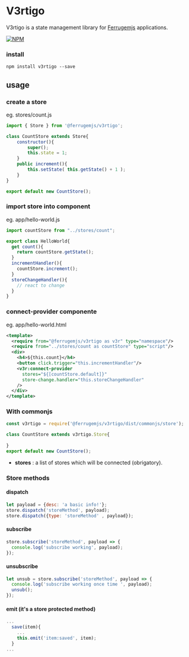 # V3rtigo

V3rtigo is a state management library for [Ferrugemjs](https://ferrugemjs.github.io/home-page/) applications.

[![NPM](https://nodei.co/npm/@ferrugemjs/v3rtigo.png?downloads=true&downloadRank=true&stars=true)](https://nodei.co/npm/@ferrugemjs/v3rtigo/)

### install

```
npm install v3rtigo --save
```

## usage

### create a store

eg. stores/count.js
``` javascript
import { Store } from '@ferrugemjs/v3rtigo';

class CountStore extends Store{
    constructor(){
        super();
        this.state = 1;
    }
    public increment(){
        this.setState( this.getState() + 1 );
    }
}

export default new CountStore();

```

### import store into component

eg. app/hello-world.js
``` javascript
import countStore from "../stores/count";

export class HelloWorld{
  get count(){
    return countStore.getState();
  }
  incrementHandler(){
    countStore.increment();
  }
  storeChangeHandler(){
    // react to change
  }
}

```

### connect-provider componente

eg. app/hello-world.html

``` xml
<template>
  <require from="@ferrugemjs/v3rtigo as v3r" type="namespace"/>
  <require from="../stores/count as countStore" type="script"/>
  <div>
    <h4>${this.count}</h4>
    <button click.trigger="this.incrementHandler"/>
    <v3r:connect-provider
      stores="${[countStore.default]}"
      store-change.handler="this.storeChangeHandler"
    />
  </div>
</template>
```

### With commonjs
``` js
const v3rtigo = require('@ferrugemjs/v3rtigo/dist/commonjs/store');

class CountStore extends v3rtigo.Store{
  
}
export default new CountStore();
```

- **stores** : a list of stores which will be connected (obrigatory).

### Store methods

#### dispatch
``` javascript
let payload = {desc: 'a basic info!'};
store.dispatch('storeMethod', payload);
store.dispatch({type: 'storeMethod' , payload});
```

#### subscribe
``` javascript
store.subscribe('storeMethod', payload => {
  console.log('subscribe working', payload);
});
```

#### unsubscribe
``` javascript
let unsub = store.subscribe('storeMethod', payload => {
  console.log('subscribe working once time ', payload);
  unsub();
});
```

#### emit (it's a store protected method)
``` javascript
...
  save(item){
    ...
    this.emit('item:saved', item);
  }
...
```